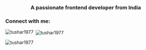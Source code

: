 <h3 align="center">A passionate frontend developer from India</h3>

<h3 align="left">Connect with me:</h3>
<p align="left">
</p>

<p><img align="left" src="https://github-readme-stats.vercel.app/api/top-langs?username=tushar1977&show_icons=true&locale=en&layout=compact" alt="tushar1977" /></p>

<p>&nbsp;<img align="center" src="https://github-readme-stats.vercel.app/api?username=tushar1977&show_icons=true&locale=en" alt="tushar1977" /></p>

<p><img align="center" src="https://github-readme-streak-stats.herokuapp.com/?user=tushar1977&" alt="tushar1977" /></p>
